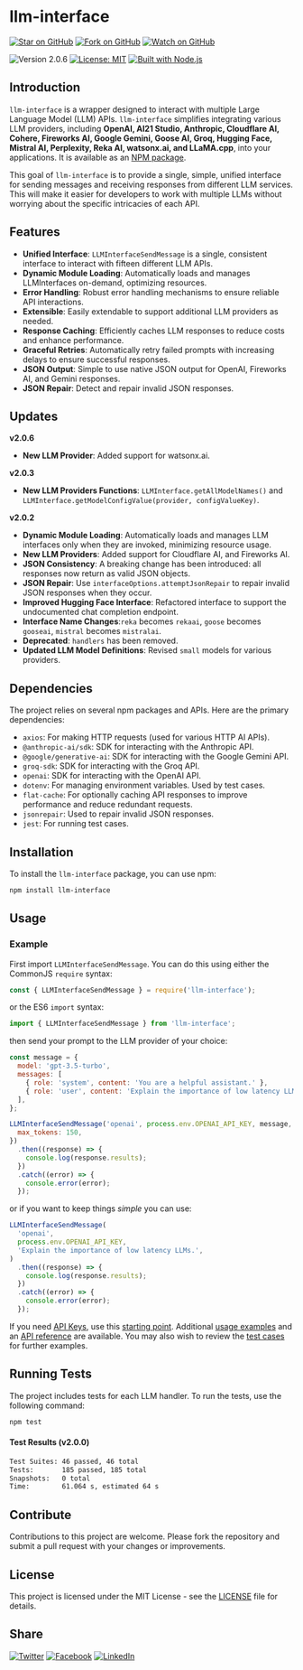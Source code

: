 # llm-interface

[![Star on GitHub](https://img.shields.io/github/stars/samestrin/llm-interface?style=social)](https://github.com/samestrin/llm-interface/stargazers) [![Fork on GitHub](https://img.shields.io/github/forks/samestrin/llm-interface?style=social)](https://github.com/samestrin/llm-interface/network/members) [![Watch on GitHub](https://img.shields.io/github/watchers/samestrin/llm-interface?style=social)](https://github.com/samestrin/llm-interface/watchers)

![Version 2.0.6](https://img.shields.io/badge/Version-2.0.6-blue) [![License: MIT](https://img.shields.io/badge/License-MIT-yellow.svg)](https://opensource.org/licenses/MIT) [![Built with Node.js](https://img.shields.io/badge/Built%20with-Node.js-green)](https://nodejs.org/)

## Introduction

`llm-interface` is a wrapper designed to interact with multiple Large Language Model (LLM) APIs. `llm-interface` simplifies integrating various LLM providers, including **OpenAI, AI21 Studio, Anthropic, Cloudflare AI, Cohere, Fireworks AI, Google Gemini, Goose AI, Groq, Hugging Face, Mistral AI, Perplexity, Reka AI, watsonx.ai, and LLaMA.cpp**, into your applications. It is available as an [NPM package](https://www.npmjs.com/package/llm-interface).

This goal of `llm-interface` is to provide a single, simple, unified interface for sending messages and receiving responses from different LLM services. This will make it easier for developers to work with multiple LLMs without worrying about the specific intricacies of each API.

## Features

- **Unified Interface**: `LLMInterfaceSendMessage` is a single, consistent interface to interact with fifteen different LLM APIs.
- **Dynamic Module Loading**: Automatically loads and manages LLMInterfaces on-demand, optimizing resources.
- **Error Handling**: Robust error handling mechanisms to ensure reliable API interactions.
- **Extensible**: Easily extendable to support additional LLM providers as needed.
- **Response Caching**: Efficiently caches LLM responses to reduce costs and enhance performance.
- **Graceful Retries**: Automatically retry failed prompts with increasing delays to ensure successful responses.
- **JSON Output**: Simple to use native JSON output for OpenAI, Fireworks AI, and Gemini responses.
- **JSON Repair**: Detect and repair invalid JSON responses.

## Updates

**v2.0.6**

- **New LLM Provider**: Added support for watsonx.ai.

**v2.0.3**

- **New LLM Providers Functions**: `LLMInterface.getAllModelNames()` and `LLMInterface.getModelConfigValue(provider, configValueKey)`.

**v2.0.2**

- **Dynamic Module Loading**: Automatically loads and manages LLM interfaces only when they are invoked, minimizing resource usage.
- **New LLM Providers**: Added support for Cloudflare AI, and Fireworks AI.
- **JSON Consistency**: A breaking change has been introduced: all responses now return as valid JSON objects.
- **JSON Repair**: Use `interfaceOptions.attemptJsonRepair` to repair invalid JSON responses when they occur.
- **Improved Hugging Face Interface**: Refactored interface to support the undocumented chat completion endpoint.
- **Interface Name Changes**:`reka` becomes `rekaai`, `goose` becomes `gooseai`, `mistral` becomes `mistralai`.
- **Deprecated**: `handlers` has been removed.
- **Updated LLM Model Definitions**: Revised `small` models for various providers.

## Dependencies

The project relies on several npm packages and APIs. Here are the primary dependencies:

- `axios`: For making HTTP requests (used for various HTTP AI APIs).
- `@anthropic-ai/sdk`: SDK for interacting with the Anthropic API.
- `@google/generative-ai`: SDK for interacting with the Google Gemini API.
- `groq-sdk`: SDK for interacting with the Groq API.
- `openai`: SDK for interacting with the OpenAI API.
- `dotenv`: For managing environment variables. Used by test cases.
- `flat-cache`: For optionally caching API responses to improve performance and reduce redundant requests.
- `jsonrepair`: Used to repair invalid JSON responses.
- `jest`: For running test cases.

## Installation

To install the `llm-interface` package, you can use npm:

```bash
npm install llm-interface
```

## Usage

### Example

First import `LLMInterfaceSendMessage`. You can do this using either the CommonJS `require` syntax:

```javascript
const { LLMInterfaceSendMessage } = require('llm-interface');
```

or the ES6 `import` syntax:

```javascript
import { LLMInterfaceSendMessage } from 'llm-interface';
```

then send your prompt to the LLM provider of your choice:

```javascript
const message = {
  model: 'gpt-3.5-turbo',
  messages: [
    { role: 'system', content: 'You are a helpful assistant.' },
    { role: 'user', content: 'Explain the importance of low latency LLMs.' },
  ],
};

LLMInterfaceSendMessage('openai', process.env.OPENAI_API_KEY, message, {
  max_tokens: 150,
})
  .then((response) => {
    console.log(response.results);
  })
  .catch((error) => {
    console.error(error);
  });
```

or if you want to keep things _simple_ you can use:

```javascript
LLMInterfaceSendMessage(
  'openai',
  process.env.OPENAI_API_KEY,
  'Explain the importance of low latency LLMs.',
)
  .then((response) => {
    console.log(response.results);
  })
  .catch((error) => {
    console.error(error);
  });
```

If you need [API Keys](/docs/APIKEYS.md), use this [starting point](/docs/APIKEYS.md). Additional [usage examples](/docs/USAGE.md) and an [API reference](/docs/API.md) are available. You may also wish to review the [test cases](/test/) for further examples.

## Running Tests

The project includes tests for each LLM handler. To run the tests, use the following command:

```bash
npm test
```

#### Test Results (v2.0.0)

```bash
Test Suites: 46 passed, 46 total
Tests:       185 passed, 185 total
Snapshots:   0 total
Time:        61.064 s, estimated 64 s
```

## Contribute

Contributions to this project are welcome. Please fork the repository and submit a pull request with your changes or improvements.

## License

This project is licensed under the MIT License - see the [LICENSE](/LICENSE) file for details.

## Share

[![Twitter](https://img.shields.io/badge/X-Tweet-blue)](https://twitter.com/intent/tweet?text=Check%20out%20this%20awesome%20project!&url=https://github.com/samestrin/llm-interface) [![Facebook](https://img.shields.io/badge/Facebook-Share-blue)](https://www.facebook.com/sharer/sharer.php?u=https://github.com/samestrin/llm-interface) [![LinkedIn](https://img.shields.io/badge/LinkedIn-Share-blue)](https://www.linkedin.com/sharing/share-offsite/?url=https://github.com/samestrin/llm-interface)
